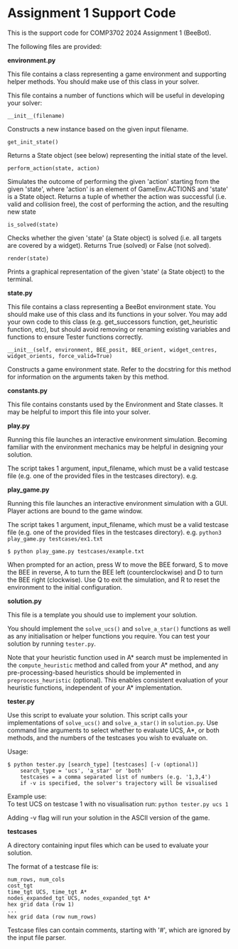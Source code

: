 # Assignment 1 Support Code

This is the support code for COMP3702 2024 Assignment 1 (BeeBot).

The following files are provided:

**environment.py**

This file contains a class representing a game environment and supporting helper methods. You should make use of this 
class in your solver.

This file contains a number of functions which will be useful in developing your solver:

~~~~~
__init__(filename)
~~~~~
Constructs a new instance based on the given input filename.


~~~~~
get_init_state()
~~~~~
Returns a State object (see below) representing the initial state of the level.


~~~~~
perform_action(state, action)
~~~~~
Simulates the outcome of performing the given 'action' starting from the given 'state', where 'action' is an element of
GameEnv.ACTIONS and 'state' is a State object. Returns a tuple of whether the action was successful (i.e. valid and
collision free), the cost of performing the action, and the resulting new state


~~~~~
is_solved(state)
~~~~~
Checks whether the given 'state' (a State object) is solved (i.e. all targets are covered by a widget). Returns
True (solved) or False (not solved).


~~~~~
render(state)
~~~~~
Prints a graphical representation of the given 'state' (a State object) to the terminal.


**state.py**

This file contains a class representing a BeeBot environment state. You should make use of this class and its functions
in your solver. You may add your own code to this class (e.g. get_successors function, get_heuristic function, etc), but
should avoid removing or renaming existing variables and functions to ensure Tester functions correctly.

~~~~~
__init__(self, environment, BEE_posit, BEE_orient, widget_centres, widget_orients, force_valid=True)
~~~~~
Constructs a game environment state. Refer to the docstring for this method for information on the arguments taken
by this method.


**constants.py**

This file contains constants used by the Environment and State classes. It may be helpful to import this file into
your solver.


**play.py**

Running this file launches an interactive environment simulation. Becoming familiar with the environment mechanics may
be helpful in designing your solution.

The script takes 1 argument, input_filename, which must be a valid testcase file (e.g. one of the provided files in the
testcases directory). e.g.

**play_game.py**

Running this file launches an interactive environment simulation with a GUI. Player actions are bound to the game window.

The script takes 1 argument, input_filename, which must be a valid testcase file (e.g. one of the provided files in the
testcases directory). e.g.
`python3 play_game.py testcases/ex1.txt`

~~~~~
$ python play_game.py testcases/example.txt
~~~~~

When prompted for an action, press W to move the BEE forward, S to move the BEE in reverse, A to turn the BEE
left (counterclockwise) and D to turn the BEE right (clockwise). Use Q to exit the simulation, and R to reset the
environment to the initial configuration.


**solution.py**

This file is a template you should use to implement your solution.

You should implement the `solve_ucs()` and `solve_a_star()` functions as well as any initialisation or helper functions
you require.
You can test your solution by running `tester.py`.


Note that your heuristic function used in A* search must be implemented in the `compute_heuristic` method and called from your A* method, and any pre-processing-based heuristics should be implemented in `preprocess_heuristic` (optional). This enables consistent evaluation of your heuristic functions, independent of your A* implementation.

**tester.py** 

Use this script to evaluate your solution. This script calls your implementations of `solve_ucs()` and `solve_a_star()` 
in `solution.py`. Use command line arguments to select whether to evaluate UCS, A*, or both methods, and the numbers of
the testcases you wish to evaluate on.

Usage:
~~~~~
$ python tester.py [search_type] [testcases] [-v (optional)]
    search_type = 'ucs', 'a_star' or 'both'
    testcases = a comma separated list of numbers (e.g. '1,3,4')
    if -v is specified, the solver's trajectory will be visualised
~~~~~
  
Example use:   
To test UCS on testcase 1 with no visualisation run:
`python tester.py ucs 1` 

Adding -v flag will run your solution in the ASCII version of the game.

**testcases**

A directory containing input files which can be used to evaluate your solution.

The format of a testcase file is:
~~~~~
num_rows, num_cols
cost_tgt
time_tgt UCS, time_tgt A*
nodes_expanded_tgt UCS, nodes_expanded_tgt A*
hex grid data (row 1)
...
hex grid data (row num_rows)
~~~~~

Testcase files can contain comments, starting with '#', which are ignored by the input file parser.

